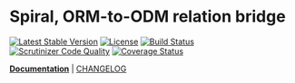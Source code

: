 Spiral, ORM-to-ODM relation bridge
========
[![Latest Stable Version](https://poser.pugx.org/spiral/hybrid-db/v/stable)](https://packagist.org/packages/spiral/hybrid-db) 
[![License](https://poser.pugx.org/spiral/hybrid-db/license)](https://packagist.org/packages/spiral/hybrid-db)
[![Build Status](https://travis-ci.org/spiral/hybrid-db.svg?branch=master)](https://travis-ci.org/spiral/hybrid-db)
[![Scrutinizer Code Quality](https://scrutinizer-ci.com/g/spiral/hybrid-db/badges/quality-score.png?b=master)](https://scrutinizer-ci.com/g/spiral/hybrid-db/?branch=master)
[![Coverage Status](https://coveralls.io/repos/github/spiral/hybrid-db/badge.svg?branch=master)](https://coveralls.io/github/spiral/hybrid-db?branch=master)

<b>[Documentation](http://spiral-framework.com/guide)</b> | [CHANGELOG](/CHANGELOG.md)

